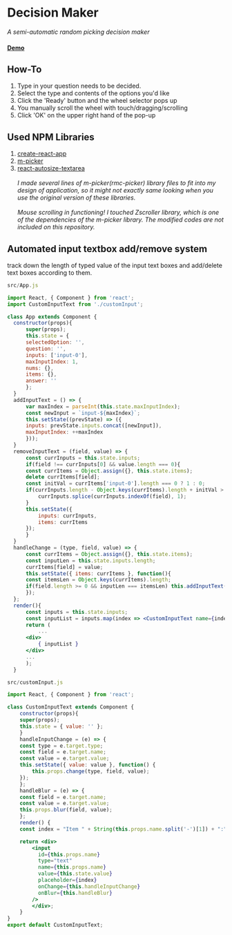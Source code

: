 # Decision Maker
_A semi-automatic random picking decision maker_
<br /><h4>**[Demo](https://marsinearth.github.io/decisionmaker/)**</h4>
## How-To
1. Type in your question needs to be decided.
2. Select the type and contents of the options you'd like
3. Click the 'Ready' button and the wheel selector pops up
4. You manually scroll the wheel with touch/dragging/scrolling
5. Click 'OK' on the upper right hand of the pop-up

## Used NPM Libraries
1. [create-react-app](https://github.com/facebookincubator/create-react-app)
2. [m-picker](https://github.com/react-component/m-picker)
3. [react-autosize-textarea](https://github.com/buildo/react-autosize-textarea)
<br /><br />
_I made several lines of m-picker(rmc-picker) library files to fit into my design of application, so it might not exactly same looking when you use the original version of these libraries._<br /><br />
_Mouse scrolling in functioning! I touched Zscroller library, which is one of the dependencies of the m-picker library. The modified codes are not included on this repository._

## Automated input textbox add/remove system
track down the length of typed value of the input text boxes and add/delete text boxes according to them.
```jsx
src/App.js

import React, { Component } from 'react';
import CustomInputText from './customInput';

class App extends Component {
  constructor(props){
      super(props);      
      this.state = {
	  selectedOption: '',
	  question: '',
	  inputs: ['input-0'],
	  maxInputIndex: 1,
	  nums: {},
	  items: {},
	  answer: ''
      };
  }
  addInputText = () => {
      var maxIndex = parseInt(this.state.maxInputIndex);
      const newInput = `input-${maxIndex}`;
      this.setState((prevState) => ({
	  inputs: prevState.inputs.concat([newInput]),
	  maxInputIndex: ++maxIndex
      }));
  }
  removeInputText = (field, value) => {
      const currInputs = this.state.inputs;
      if(field !== currInputs[0] && value.length === 0){	  	  
	  const currItems = Object.assign({}, this.state.items);
	  delete currItems[field];
	  const initVal = currItems['input-0'].length === 0 ? 1 : 0;
	  if(currInputs.length - Object.keys(currItems).length + initVal > 1){
	      currInputs.splice(currInputs.indexOf(field), 1);
	  }
	  this.setState({ 
	      inputs: currInputs,
	      items: currItems	     
	  });
      }
  }
  handleChange = (type, field, value) => {      
      const currItems = Object.assign({}, this.state.items);
      const inputLen = this.state.inputs.length;           
      currItems[field] = value;      
      this.setState({ items: currItems }, function(){
	  const itemsLen = Object.keys(currItems).length;
	  if(field.length >= 0 && inputLen === itemsLen) this.addInputText();
      });            
  };
  render(){
      const inputs = this.state.inputs;
      const inputList = inputs.map(index => <CustomInputText name={index} key={index} change={this.handleChange} blur={this.removeInputText} />);      
      return (
          ...
	  <div>
	      { inputList }
	  </div>
	  ...
      );
  }

```

```jsx
src/customInput.js

import React, { Component } from 'react';

class CustomInputText extends Component {
    constructor(props){
	super(props);
	this.state = { value: '' };
    }
    handleInputChange = (e) => {
	const type = e.target.type;
	const field = e.target.name;
	const value = e.target.value;
	this.setState({ value: value }, function() {
	    this.props.change(type, field, value);	
	});	
    };
    handleBlur = (e) => {
	const field = e.target.name;
	const value = e.target.value;
	this.props.blur(field, value);
    };
    render() {
	const index = "Item " + String(this.props.name.split('-')[1]) + ":";

	return <div>
	    <input
	      id={this.props.name}
	      type="text"
	      name={this.props.name}
	      value={this.state.value}
	      placeholder={index}
	      onChange={this.handleInputChange}
	      onBlur={this.handleBlur}
	    />
	    </div>;
    }
}
export default CustomInputText;
```
